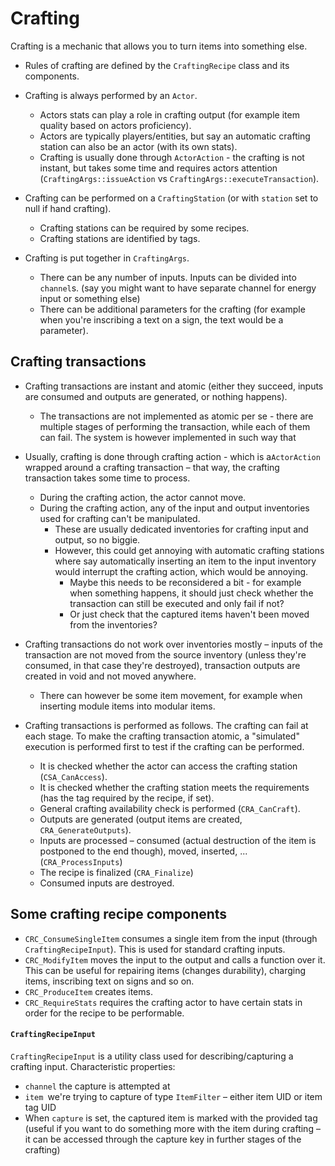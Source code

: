 # Crafting

Crafting is a mechanic that allows you to turn items into something else.

* Rules of crafting are defined by the `CraftingRecipe` class and its components.
* Crafting is always performed by an `Actor`.
  * Actors stats can play a role in crafting output (for example item quality based on actors proficiency).
  * Actors are typically players/entities, but say an automatic crafting station can also be an actor (with its own stats).
  * Crafting is usually done through `ActorAction` - the crafting is not instant, but takes some time and requires actors attention (`CraftingArgs::issueAction` vs `CraftingArgs::executeTransaction`).
* Crafting can be performed on a `CraftingStation` (or with `station` set to null if hand crafting).
  * Crafting stations can be required by some recipes.
  * Crafting stations are identified by tags.

* Crafting is put together in `CraftingArgs`.
  * There can be any number of inputs. Inputs can be divided into `channel`s. (say you might want to have separate channel for energy input or something else)
  * There can be additional parameters for the crafting (for example when you're inscribing a text on a sign, the text would be a parameter).

## Crafting transactions

* Crafting transactions are instant and atomic (either they succeed, inputs are consumed and outputs are generated, or nothing happens).
  * The transactions are not implemented as atomic per se - there are multiple stages of performing the transaction, while each of them can fail. The system is however implemented in such way that 

* Usually, crafting is done through crafting action - which is a`ActorAction` wrapped around a crafting transaction – that way, the crafting transaction takes some time to process.
  * During the crafting action, the actor cannot move.
  * During the crafting action, any of the input and output inventories used for crafting can't be manipulated.
    * These are usually dedicated inventories for crafting input and output, so no biggie.
    * However, this could get annoying with automatic crafting stations where say automatically inserting an item to the input inventory would interrupt the crafting action, which would be annoying.
      * Maybe this needs to be reconsidered a bit - for example when something happens, it should just check whether the transaction can still be executed and only fail if not?
      * Or just check that the captured items haven't been moved from the inventories?
* Crafting transactions do not work over inventories mostly – inputs of the transaction are not moved from the source inventory (unless they're consumed, in that case they're destroyed), transaction outputs are created in void and not moved anywhere.
  * There can however be some item movement, for example when inserting module items into modular items.

* Crafting transactions is performed as follows. The crafting can fail at each stage. To make the crafting transaction atomic, a "simulated" execution is performed first to test if the crafting can be performed.
  * It is checked whether the actor can access the crafting station (`CSA_CanAccess`).
  * It is checked whether the crafting station meets the requirements (has the tag required by the recipe, if set).
  * General crafting availability check is performed (`CRA_CanCraft`).
  * Outputs are generated (output items are created, `CRA_GenerateOutputs`).
  * Inputs are processed – consumed (actual destruction of the item is postponed to the end though), moved, inserted, ...  (`CRA_ProcessInputs`)
  * The recipe is finalized (`CRA_Finalize`)
  * Consumed inputs are destroyed.


## Some crafting recipe components

* `CRC_ConsumeSingleItem` consumes a single item from the input (through `CraftingRecipeInput`). This is used for standard crafting inputs.
* `CRC_ModifyItem` moves the input to the output and calls a function over it. This can be useful for repairing items (changes durability), charging items, inscribing text on signs and so on.
* `CRC_ProduceItem` creates items.
* `CRC_RequireStats` requires the crafting actor to have certain stats in order for the recipe to be performable.

#### `CraftingRecipeInput`

`CraftingRecipeInput` is a utility class used for describing/capturing a crafting input. Characteristic properties:

* `channel` the capture is attempted at
* `item `we're trying to capture of type `ItemFilter` – either item UID or item tag UID
* When `capture` is set, the captured item is marked with the provided tag (useful if you want to do something more with the item during crafting – it can be accessed through the capture key in further stages of the crafting)
